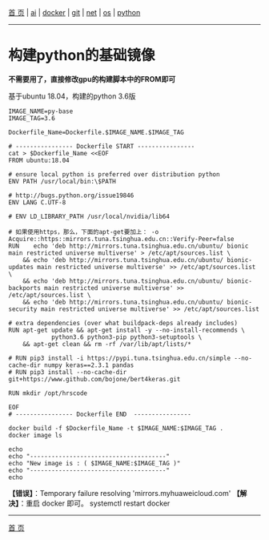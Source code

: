 [首 页](https://patrickj-fd.github.io/index) | [ai](https://patrickj-fd.github.io/mdfiles/ai/index) | [docker](https://patrickj-fd.github.io/mdfiles/docker/index) | [git](https://patrickj-fd.github.io/mdfiles/git/index) | [net](https://patrickj-fd.github.io/mdfiles/net/index) | [os](https://patrickj-fd.github.io/mdfiles/os/index) | [python](https://patrickj-fd.github.io/mdfiles/python/index)

---

# 构建python的基础镜像

**不需要用了，直接修改gpu的构建脚本中的FROM即可**

基于ubuntu 18.04，构建的python 3.6版

```shell
IMAGE_NAME=py-base
IMAGE_TAG=3.6

Dockerfile_Name=Dockerfile.$IMAGE_NAME.$IMAGE_TAG

# ---------------- Dockerfile START ----------------
cat > $Dockerfile_Name <<EOF
FROM ubuntu:18.04

# ensure local python is preferred over distribution python
ENV PATH /usr/local/bin:\$PATH

# http://bugs.python.org/issue19846
ENV LANG C.UTF-8

# ENV LD_LIBRARY_PATH /usr/local/nvidia/lib64

# 如果使用https，那么，下面的apt-get要加上： -o Acquire::https::mirrors.tuna.tsinghua.edu.cn::Verify-Peer=false
RUN    echo 'deb http://mirrors.tuna.tsinghua.edu.cn/ubuntu/ bionic main restricted universe multiverse' > /etc/apt/sources.list \
    && echo 'deb http://mirrors.tuna.tsinghua.edu.cn/ubuntu/ bionic-updates main restricted universe multiverse' >> /etc/apt/sources.list \
    && echo 'deb http://mirrors.tuna.tsinghua.edu.cn/ubuntu/ bionic-backports main restricted universe multiverse' >> /etc/apt/sources.list \
    && echo 'deb http://mirrors.tuna.tsinghua.edu.cn/ubuntu/ bionic-security main restricted universe multiverse' >> /etc/apt/sources.list

# extra dependencies (over what buildpack-deps already includes)
RUN apt-get update && apt-get install -y --no-install-recommends \
            python3.6 python3-pip python3-setuptools \
    && apt-get clean && rm -rf /var/lib/apt/lists/*

# RUN pip3 install -i https://pypi.tuna.tsinghua.edu.cn/simple --no-cache-dir numpy keras==2.3.1 pandas
# RUN pip3 install --no-cache-dir git+https://www.github.com/bojone/bert4keras.git

RUN mkdir /opt/hrscode

EOF
# ---------------- Dockerfile END  ----------------

docker build -f $Dockerfile_Name -t $IMAGE_NAME:$IMAGE_TAG .
docker image ls

echo 
echo "--------------------------------------"
echo "New image is : ( $IMAGE_NAME:$IMAGE_TAG )"
echo "--------------------------------------"
echo 
```
**【错误】**：Temporary failure resolving 'mirrors.myhuaweicloud.com'
**【解决】**：重启 docker 即可。 systemctl restart docker 

---

[首 页](https://patrickj-fd.github.io/index)
